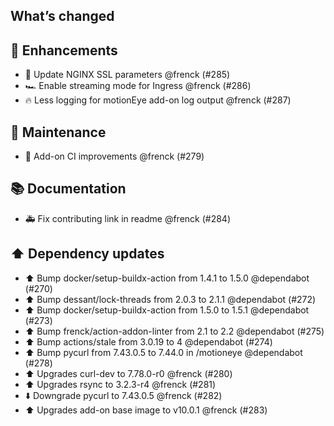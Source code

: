 ## What’s changed

## 🚀 Enhancements

- 🔑 Update NGINX SSL parameters @frenck (#285)
- 🏎 Enable streaming mode for Ingress @frenck (#286)
- 🔥 Less logging for motionEye add-on log output @frenck (#287)

## 🧰 Maintenance

- 🚀 Add-on CI improvements @frenck (#279)

## 📚 Documentation

- 🚑 Fix contributing link in readme @frenck (#284)

## ⬆️ Dependency updates

- ⬆️ Bump docker/setup-buildx-action from 1.4.1 to 1.5.0 @dependabot (#270)
- ⬆️ Bump dessant/lock-threads from 2.0.3 to 2.1.1 @dependabot (#272)
- ⬆️ Bump docker/setup-buildx-action from 1.5.0 to 1.5.1 @dependabot (#273)
- ⬆️ Bump frenck/action-addon-linter from 2.1 to 2.2 @dependabot (#275)
- ⬆️ Bump actions/stale from 3.0.19 to 4 @dependabot (#274)
- ⬆️ Bump pycurl from 7.43.0.5 to 7.44.0 in /motioneye @dependabot (#278)
- ⬆️ Upgrades curl-dev to 7.78.0-r0 @frenck (#280)
- ⬆️ Upgrades rsync to 3.2.3-r4 @frenck (#281)
- ⬇️ Downgrade pycurl to 7.43.0.5 @frenck (#282)
- ⬆️ Upgrades add-on base image to v10.0.1 @frenck (#283)
